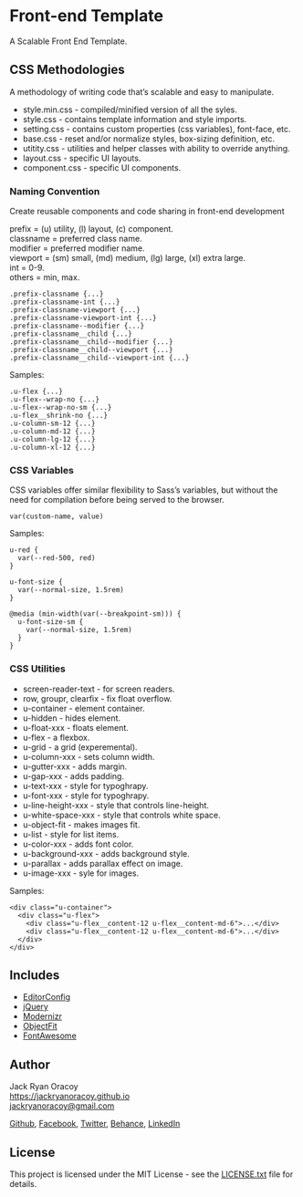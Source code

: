 # Front-end Template
  
A Scalable Front End Template.
  
  
## CSS Methodologies  
  
A methodology of writing code that’s scalable and easy to manipulate.  

* style.min.css - compiled/minified version of all the syles.  
* style.css - contains template information and style imports.  
* setting.css - contains custom properties (css variables), font-face, etc.
* base.css - reset and/or normalize styles, box-sizing definition, etc.  
* utitity.css - utilities and helper classes with ability to override anything.  
* layout.css - specific UI layouts.  
* component.css - specific UI components.   
  
### Naming Convention 
    
Create reusable components and code sharing in front-end development  
  
prefix    = (u) utility, (l) layout, (c) component.  
classname = preferred class name.  
modifier  = preferred modifier name.  
viewport  = (sm) small, (md) medium, (lg) large, (xl) extra large.  
int       = 0-9.  
others    = min, max.  
  
```
.prefix-classname {...}  
.prefix-classname-int {...}  
.prefix-classname-viewport {...}  
.prefix-classname-viewport-int {...}
.prefix-classname--modifier {...}  
.prefix-classname__child {...}  
.prefix-classname__child--modifier {...}  
.prefix-classname__child--viewport {...}    
.prefix-classname__child--viewport-int {...}    
```  
  
Samples:  
  
```
.u-flex {...}  
.u-flex--wrap-no {...}  
.u-flex--wrap-no-sm {...}  
.u-flex__shrink-no {...}  
.u-column-sm-12 {...}  
.u-column-md-12 {...}  
.u-column-lg-12 {...}  
.u-column-xl-12 {...}  
```
  
### CSS Variables  
  
CSS variables offer similar flexibility to Sass’s variables, but without the need for compilation before being served to the browser.  

```
var(custom-name, value)

```

Samples:  
  
```
u-red {  
  var(--red-500, red)
}  

u-font-size {  
  var(--normal-size, 1.5rem)  
}

@media (min-width(var(--breakpoint-sm))) {  
  u-font-size-sm {  
    var(--normal-size, 1.5rem)  
  }
}  
```  
  
### CSS Utilities  
  
* screen-reader-text - for screen readers.  
* row, groupr, clearfix - fix float overflow.  
* u-container - element container.  
* u-hidden - hides element.  
* u-float-xxx - floats element.  
* u-flex - a flexbox.  
* u-grid - a grid (experemental).  
* u-column-xxx - sets column width.
* u-gutter-xxx - adds margin.    
* u-gap-xxx - adds padding.  
* u-text-xxx - style for typoghrapy.  
* u-font-xxx - style for typoghrapy.  
* u-line-height-xxx - style that controls line-height.  
* u-white-space-xxx - style that controls white space.
* u-object-fit - makes images fit.  
* u-list - style for list items.
* u-color-xxx - adds font color.
* u-background-xxx - adds background style.  
* u-parallax - adds parallax effect on image.
* u-image-xxx - syle for images.
  
Samples:  
  
```
<div class="u-container">
  <div class="u-flex">
    <div class="u-flex__content-12 u-flex__content-md-6">...</div>
    <div class="u-flex__content-12 u-flex__content-md-6">...</div>
  </div>
</div>

```
  
  
## Includes
  
* [EditorConfig](https://editorconfig.org/)  
* [jQuery](https://jquery.com/)  
* [Modernizr](https://modernizr.com/)  
* [ObjectFit](https://github.com/fregante/object-fit-images/)  
* [FontAwesome](https://fontawesome.com/)  
    
  
## Author  
  
Jack Ryan Oracoy  
https://jackryanoracoy.github.io  
jackryanoracoy@gmail.com  
  
[Github](https://github.com/jackryanoracoy), 
[Facebook](https://facebook.com/JackRyanOracoy), 
[Twitter](https://twitter.com/JackRyanOracoy), 
[Behance](https://www.behance.net/jackryanor7dac), 
[LinkedIn](https://www.linkedin.com/in/jackryanoracoy)  
  
  
## License  
  
This project is licensed under the MIT License - see the [LICENSE.txt](LICENSE.txt) file for details.  
